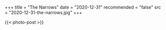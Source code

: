 +++
title = "The Narrows"
date = "2020-12-31"
recommended = "false"
src = "2020-12-31-the-narrows.jpg"
+++

{{< photo-post >}}
